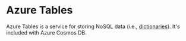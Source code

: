 # Azure Tables    
Azure Tables is a service for storing NoSQL data (i.e., [dictionaries](/storage/README.md#semi-structured-data)). It's included with Azure Cosmos DB.